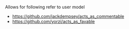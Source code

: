 Allows for following refer to user model

- https://github.com/jackdempsey/acts_as_commentable
- https://github.com/yorzi/acts_as_favable

